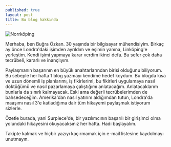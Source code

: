 ```yaml
---
published: true
layout: post
title: Bu blog hakkında
---
```

![Norrköping](/emerald/img/bg-norrkoping.jpg "Test")

Merhaba, ben Buğra Özkan. 30 yaşında bir bilgisayar mühendisiyim. Birkaç ay önce Londra'daki işimden ayrıldım ve eşimin yanına, Linköping'e yerleştim. Kendi işimi yapmaya karar verdim ikinci defa. Bu sefer çok daha tecrübeli, kararlı ve inançlıyım.

Paylaşmanın başarının en büyük anahtarlarından birisi olduğunu biliyorum. Bu sebeple her hafta 1 blog yazmayı kendime hedef koydum. Bu blogda kısa ve uzun dönemli iş planlarımı, iş fikirlerimi, bu fikirleri uygulamaya nasıl döktüğümü ve nasıl pazarlamaya çalıştığımı anlatacağım. Anlatacaklarım bunlarla da sınırlı kalmayacak. Eski ama değerli tecrübelerimden de bahsedeceğim. Amerika'dan nasıl yatırım aldığımdan tutun, Londra'da maaşımı nasıl 3'e katladığıma dair tüm hikayemi paylaşmak istiyorum sizlerle. 

Özetle burada, yani Surpiece'de, bir yazılımcının başarılı bir girişimci olma yolundaki hikayesini okuyacaksınız her hafta. Hadi başlayalım.

Takipte kalmak ve hiçbir yazıyı kaçırmamak için e-mail listesine kaydolmayı unutmayın.
